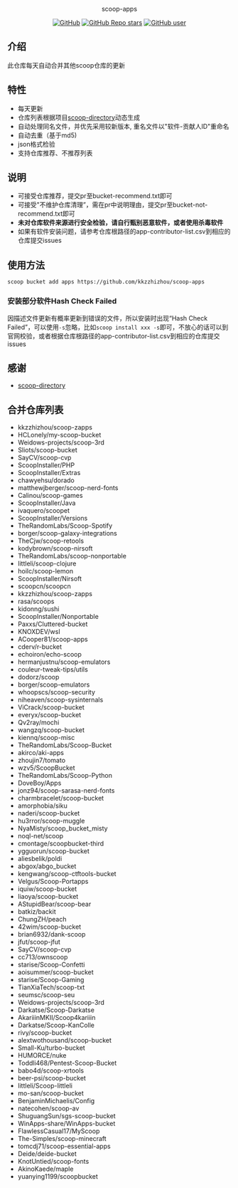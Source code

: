 <p align="center">
  scoop-apps
</p>
<p align="center">
  <a href="https://github.com/kkzzhizhou/scoop-apps"><img alt="GitHub" src="https://img.shields.io/badge/Readme--Style-standard--repository-brightgreen?style=flat-square&color=f83500"/></a>
  <a href="https://github.com/kkzzhizhou/scoop-apps"><img alt="GitHub Repo stars" src="https://img.shields.io/github/stars/kkzzhizhou/scoop-apps?style=flat-square"/></a>
  <a href="https://github.com/kkzzhizhou"><img alt="GitHub user" src="https://img.shields.io/badge/author-kkzzhizhou-brightgreen?style=flat-square"/></a>
</p>


## 介绍

此仓库每天自动合并其他scoop仓库的更新

## 特性

- 每天更新
- 仓库列表根据项目[scoop-directory](https://github.com/rasa/scoop-directory)动态生成
- 自动处理同名文件，并优先采用较新版本, 重名文件以"软件-贡献人ID"重命名
- 自动去重（基于md5)
- json格式检验
- 支持仓库推荐、不推荐列表

## 说明

- 可接受仓库推荐，提交pr至bucket-recommend.txt即可
- 可接受"不维护仓库清理”，需在pr中说明理由，提交pr至bucket-not-recommend.txt即可
- **未对仓库软件来源进行安全检验，请自行甄别恶意软件，或者使用杀毒软件**
- 如果有软件安装问题，请参考仓库根路径的app-contributor-list.csv到相应的仓库提交issues

## 使用方法

```
scoop bucket add apps https://github.com/kkzzhizhou/scoop-apps
```

### 安装部分软件Hash Check Failed



因描述文件更新有概率更新到错误的文件，所以安装时出现“Hash Check Failed”，可以使用`-s`忽略，比如`scoop install xxx -s`即可，不放心的话可以到官网校验，或者根据仓库根路径的app-contributor-list.csv到相应的仓库提交issues

## 感谢

- [scoop-directory](https://github.com/rasa/scoop-directory)

## 合并仓库列表

- kkzzhizhou/scoop-zapps
- HCLonely/my-scoop-bucket
- Weidows-projects/scoop-3rd
- Sliots/scoop-bucket
- SayCV/scoop-cvp
- ScoopInstaller/PHP
- ScoopInstaller/Extras
- chawyehsu/dorado
- matthewjberger/scoop-nerd-fonts
- Calinou/scoop-games
- ScoopInstaller/Java
- ivaquero/scoopet
- ScoopInstaller/Versions
- TheRandomLabs/Scoop-Spotify
- borger/scoop-galaxy-integrations
- TheCjw/scoop-retools
- kodybrown/scoop-nirsoft
- TheRandomLabs/scoop-nonportable
- littleli/scoop-clojure
- hoilc/scoop-lemon
- ScoopInstaller/Nirsoft
- scoopcn/scoopcn
- kkzzhizhou/scoop-zapps
- rasa/scoops
- kidonng/sushi
- ScoopInstaller/Nonportable
- Paxxs/Cluttered-bucket
- KNOXDEV/wsl
- ACooper81/scoop-apps
- cderv/r-bucket
- echoiron/echo-scoop
- hermanjustnu/scoop-emulators
- couleur-tweak-tips/utils
- dodorz/scoop
- borger/scoop-emulators
- whoopscs/scoop-security
- niheaven/scoop-sysinternals
- ViCrack/scoop-bucket
- everyx/scoop-bucket
- Qv2ray/mochi
- wangzq/scoop-bucket
- kiennq/scoop-misc
- TheRandomLabs/Scoop-Bucket
- akirco/aki-apps
- zhoujin7/tomato
- wzv5/ScoopBucket
- TheRandomLabs/Scoop-Python
- DoveBoy/Apps
- jonz94/scoop-sarasa-nerd-fonts
- charmbracelet/scoop-bucket
- amorphobia/siku
- naderi/scoop-bucket
- hu3rror/scoop-muggle
- NyaMisty/scoop_bucket_misty
- noql-net/scoop
- cmontage/scoopbucket-third
- ygguorun/scoop-bucket
- aliesbelik/poldi
- abgox/abgo_bucket
- kengwang/scoop-ctftools-bucket
- Velgus/Scoop-Portapps
- iquiw/scoop-bucket
- liaoya/scoop-bucket
- AStupidBear/scoop-bear
- batkiz/backit
- ChungZH/peach
- 42wim/scoop-bucket
- brian6932/dank-scoop
- jfut/scoop-jfut
- SayCV/scoop-cvp
- cc713/ownscoop
- starise/Scoop-Confetti
- aoisummer/scoop-bucket
- starise/Scoop-Gaming
- TianXiaTech/scoop-txt
- seumsc/scoop-seu
- Weidows-projects/scoop-3rd
- Darkatse/Scoop-Darkatse
- AkariiinMKII/Scoop4kariiin
- Darkatse/Scoop-KanColle
- rivy/scoop-bucket
- alextwothousand/scoop-bucket
- Small-Ku/turbo-bucket
- HUMORCE/nuke
- Toddli468/Pentest-Scoop-Bucket
- babo4d/scoop-xrtools
- beer-psi/scoop-bucket
- littleli/Scoop-littleli
- mo-san/scoop-bucket
- BenjaminMichaelis/Config
- natecohen/scoop-av
- ShuguangSun/sgs-scoop-bucket
- WinApps-share/WinApps-bucket
- FlawlessCasual17/MyScoop
- The-Simples/scoop-minecraft
- tomcdj71/scoop-essential-apps
- Deide/deide-bucket
- KnotUntied/scoop-fonts
- AkinoKaede/maple
- yuanying1199/scoopbucket
